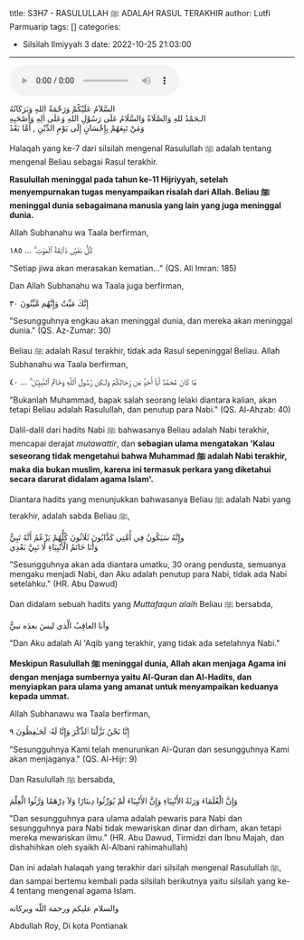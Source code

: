 title: S3H7 - RASULULLAH ﷺ ADALAH RASUL TERAKHIR
author: Lutfi Parmuarip
tags: []
categories:
  - Silsilah Ilmiyyah 3
date: 2022-10-25 21:03:00
---
<audio controls="" src="https://docs.google.com/uc?export=open&id=11lk95Q30fnPGRv2epxVFSgsE3cBMqaci"></audio>

<div class="dalil">
  السَّلاَمُ عَلَيْكُمْ وَرَحْمَةُ اللهِ وَبَرَكَاتُهُ <br>
  الـحَمْدُ للهِ وَالصَّلَاةُ وَالسَّلَامُ عَلَى رَسُوْلِ اللهِ وَعَلَى اٰلِهِ وَاَصْحَبِهِ <br>
  وَمَنْ تَبِعَهُمْ بِإِحْسَانٍ  إِلَى يَوْمِ الدِّيْنِ , أَمَّا بَعْدُ 
</div>

Halaqah yang ke-7 dari silsilah mengenal Rasulullah ﷺ adalah tentang mengenal Beliau sebagai Rasul terakhir.

**Rasulullah meninggal pada tahun ke-11 Hijriyyah, setelah menyempurnakan tugas menyampaikan risalah dari Allah. Beliau ﷺ meninggal dunia sebagaimana manusia yang lain yang juga meninggal dunia.**

Allah Subhanahu wa Taala berfirman, 
<div class="dalil">
  كُلُّ نَفْسٍۢ ذَآئِقَةُ ٱلْمَوْتِ ۗ ... ١٨٥
  <p>
    "Setiap jiwa akan merasakan kematian..." (QS. Ali Imran: 185)
  </p>
</div>

Dan Allah Subhanahu wa Taala juga berfirman,
<div class="dalil">
  إِنَّكَ مَيِّتٌ وَإِنَّهُم مَّيِّتُونَ ٣٠
  <p>
    "Sesungguhnya engkau akan meninggal dunia, dan mereka akan meninggal dunia." (QS. Az-Zumar: 30)
  </p>
</div>
  
Beliau ﷺ adalah Rasul terakhir, tidak ada Rasul sepeninggal Beliau. Allah Subhanahu wa Taala berfirman,
<div class="dalil">
  مَّا كَانَ مُحَمَّدٌ أَبَآ أَحَدٍۢ مِّن رِّجَالِكُمْ وَلَـٰكِن رَّسُولَ ٱللَّهِ وَخَاتَمَ ٱلنَّبِيِّـۧنَ ۗ ... ٤٠
  <p>
  	"Bukanlah Muhammad, bapak salah seorang lelaki diantara kalian, akan tetapi Beliau adalah Rasulullah, dan penutup para Nabi." (QS. Al-Ahzab: 40)
  </p>
</div>

Dalil-dalil dari hadits Nabi ﷺ bahwasanya Beliau adalah Nabi terakhir, mencapai derajat *mutawattir*, dan **sebagian ulama mengatakan 'Kalau seseorang tidak mengetahui bahwa Muhammad ﷺ adalah Nabi terakhir, maka dia bukan muslim, karena ini termasuk perkara yang diketahui secara darurat didalam agama Islam'.**

Diantara hadits yang menunjukkan bahwasanya Beliau ﷺ adalah Nabi yang terakhir, adalah sabda Beliau ﷺ,
<div class="dalil">
  وإِنَّهُ سَيَكُونُ فِي أُمَّتِي كَذَّابُونَ ثَلَاثُونَ كُلُّهُمْ يَزْعُمُ أَنَّهُ نَبِيُّ <br>
  وَأَنَا خَاتَمُ الْأَنْبِيَاءِ لَا نَبِيَّ بَعْدِي 
  <p>
    "Sesungguhnya akan ada diantara umatku, 30 orang pendusta, semuanya mengaku menjadi Nabi, dan Aku adalah penutup para Nabi, tidak ada Nabi setelahku." (HR. Abu Dawud)
  </p>
</div>

Dan didalam sebuah hadits yang *Muttafaqun alaih* Beliau ﷺ bersabda, 
<div class="dalil">
  وأنا العاقِبُ الَّذي ليسَ بعدَه نبيٌّ
  <p>
    "Dan Aku adalah Al 'Aqib yang terakhir, yang tidak ada setelahnya Nabi."
  </p>
</div>

**Meskipun Rasulullah ﷺ meninggal dunia, Allah akan menjaga Agama ini dengan menjaga sumbernya yaitu Al-Quran dan Al-Hadits, dan menyiapkan para ulama yang amanat untuk menyampaikan keduanya kepada ummat.**

Allah Subhanawu wa Taala berfirman,
<div class="dalil">
  إِنَّا نَحْنُ نَزَّلْنَا ٱلذِّكْرَ وَإِنَّا لَهُۥ لَحَـٰفِظُونَ ٩
  <p>
    "Sesungguhnya Kami telah menurunkan Al-Quran dan sesungguhnya Kami akan menjaganya." (QS. Al-Hijr: 9)
  </p>
<div>

Dan Rasulullah ﷺ bersabda,
<div class="dalil">
  وَإِنَّ الْعُلَمَاءَ وَرَثَةُ الأَنْبِيَاءِ وَإِنَّ الأَنْبِيَاءَ لَمْ يُوَرِّثُوا دِينَارًا وَلاَ دِرْهَمًا وَرَّثُوا الْعِلْمَ
  <p>
    "Dan sesungguhnya para ulama adalah pewaris para Nabi dan sesungguhnya para Nabi tidak mewariskan dinar dan dirham, akan tetapi mereka mewariskan ilmu." (HR. Abu Dawud, Tirmidzi dan Ibnu Majah, dan dishahihkan oleh syaikh Al-Albani rahimahullah)
  </p>
</div>

Dan ini adalah halaqah yang terakhir dari silsilah mengenal Rasulullah ﷺ, dan sampai bertemu kembali pada silsilah berikutnya yaitu silsilah yang ke-4 tentang mengenal agama Islam.

<div class="dalil">
  والسلام عليكم ورحمة اللّه وبركاته
</div>

<p class="signature">
  Abdullah Roy,
  Di kota Pontianak
</p>